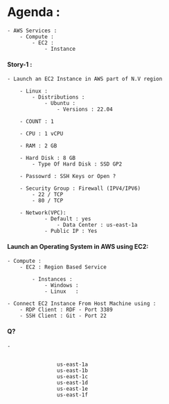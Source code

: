 # Agenda : 
    - AWS Services :
        - Compute :
            - EC2 :
                - Instance


#### Story-1 :

    - Launch an EC2 Instance in AWS part of N.V region

        - Linux :
            - Distributions : 
                - Ubuntu :
                    - Versions : 22.04

        - COUNT : 1

        - CPU : 1 vCPU
        
        - RAM : 2 GB
        
        - Hard Disk : 8 GB 
            - Type Of Hard Disk : SSD GP2

        - Passowrd : SSH Keys or Open ?
        
        - Security Group : Firewall (IPV4/IPV6)
            - 22 / TCP
            - 80 / TCP 
        
        - Network(VPC):
                - Default : yes
                    - Data Center : us-east-1a 
                - Public IP : Yes

#### Launch an Operating System in AWS using EC2:

    - Compute :
        - EC2 : Region Based Service 

            - Instances :
                - Windows :
                - Linux   :

    - Connect EC2 Instance From Host Machine using :
        - RDP Client : RDF - Port 3389
        - SSH Client : Git - Port 22


#### Q?
    - 


                    us-east-1a 
                    us-east-1b 
                    us-east-1c 
                    us-east-1d 
                    us-east-1e 
                    us-east-1f 